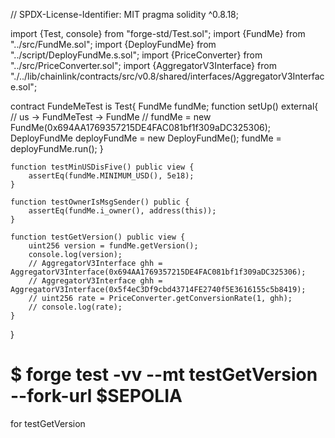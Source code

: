 // SPDX-License-Identifier: MIT
pragma solidity ^0.8.18;

import {Test, console} from "forge-std/Test.sol";
import {FundMe} from "../src/FundMe.sol";
import {DeployFundMe} from "../script/DeployFundMe.s.sol";
import {PriceConverter} from "../src/PriceConverter.sol";
import {AggregatorV3Interface} from "./../lib/chainlink/contracts/src/v0.8/shared/interfaces/AggregatorV3Interface.sol"; 

contract FundeMeTest is Test{
    FundMe fundMe;
    function setUp() external{
        // us -> FundMeTest -> FundMe
        // fundMe = new FundMe(0x694AA1769357215DE4FAC081bf1f309aDC325306);
        DeployFundMe deployFundMe = new DeployFundMe();
        fundMe = deployFundMe.run();
    }
    
    function testMinUSDisFive() public view {
        assertEq(fundMe.MINIMUM_USD(), 5e18);
    }

    function testOwnerIsMsgSender() public {
        assertEq(fundMe.i_owner(), address(this));
    }

    function testGetVersion() public view {
        uint256 version = fundMe.getVersion();
        console.log(version);
        // AggregatorV3Interface ghh = AggregatorV3Interface(0x694AA1769357215DE4FAC081bf1f309aDC325306);
        // AggregatorV3Interface ghh = AggregatorV3Interface(0x5f4eC3Df9cbd43714FE2740f5E3616155c5b8419);
        // uint256 rate = PriceConverter.getConversionRate(1, ghh);
        // console.log(rate);
    }    

}

# $ forge test -vv --mt testGetVersion --fork-url $SEPOLIA
for testGetVersion  